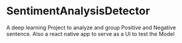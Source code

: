 # SentimentAnalysisDetector
A deep learning Project to analyze and group Positive and Negative sentence. Also a react native app to serve as a UI to test the Model 
